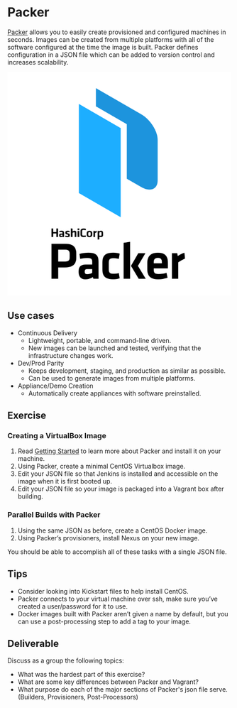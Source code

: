 # Packer

[Packer](https://www.packer.io/intro/index.html) allows you to easily create
provisioned and configured machines in seconds. Images can be created from
multiple platforms with all of the software configured at the time the image is
built. Packer defines configuration in a JSON file which can be added to
version control and increases scalability.

<center>

![](img2/packer.svg ':size=165px')

</center>

## Use cases

- Continuous Delivery
  - Lightweight, portable, and command-line driven.
  - New images can be launched and tested, verifying that the infrastructure changes work.
- Dev/Prod Parity
  - Keeps development, staging, and production as similar as possible.
  - Can be used to generate images from multiple platforms.
- Appliance/Demo Creation
  - Automatically create appliances with software preinstalled.

## Exercise

### Creating a VirtualBox Image

1. Read [Getting Started](https://www.packer.io/intro/getting-started/install.html)
to learn more about Packer and install it on your machine.
2. Using Packer, create a minimal CentOS Virtualbox image.
3. Edit your JSON file so that Jenkins is installed and accessible on the image when it is first booted up.
4. Edit your JSON file so your image is packaged into a Vagrant box after building.

### Parallel Builds with Packer

1. Using the same JSON as before, create a CentOS Docker image.
2. Using Packer’s provisioners, install Nexus on your new image.

You should be able to accomplish all of these tasks with a single JSON file.

## Tips

- Consider looking into Kickstart files to help install CentOS.
- Packer connects to your virtual machine over ssh, make sure you’ve created a user/password for it to use.
- Docker images built with Packer aren’t given a name by default, but you can use a post-processing step to add a tag to your image.

## Deliverable

Discuss as a group the following topics:

- What was the hardest part of this exercise?
- What are some key differences between Packer and Vagrant?
- What purpose do each of the major sections of Packer's json file serve. (Builders, Provisioners, Post-Processors)
